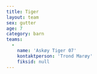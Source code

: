 ```yaml
---
title: Tiger
layout: team
sex: gutter
age: 7
category: barn
teams:
  -
    name: 'Askøy Tiger 07'
    kontaktperson: 'Trond Marøy'
    fiksid: null
---
```

